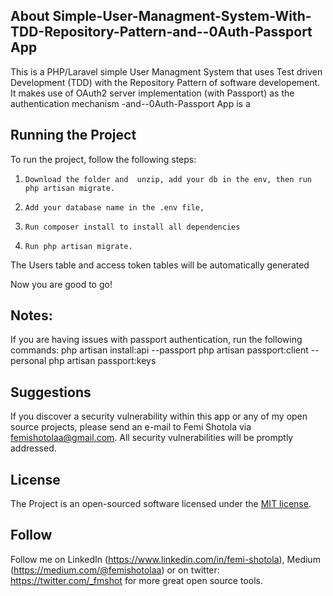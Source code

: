## About Simple-User-Managment-System-With-TDD-Repository-Pattern-and--0Auth-Passport App
This is a PHP/Laravel simple User Managment System that uses Test driven Development (TDD) with the Repository Pattern of software developement. It makes use of OAuth2 server implementation (with Passport) as the authentication mechanism -and--0Auth-Passport App is a 

## Running the Project
 To run the project, follow the following steps:
 1.     Download the folder and  unzip, add your db in the env, then run php artisan migrate.
 2.     Add your database name in the .env file,
 3.     Run composer install to install all dependencies
 4.     Run php artisan migrate.
The Users table and access token tables will be automatically generated

Now you are good to go!

## Notes:
If you are having issues with passport authentication, run the following commands:
php artisan install:api --passport
php artisan passport:client --personal
php artisan passport:keys
 
## Suggestions
If you discover a security vulnerability within this app or any of my open source projects, please send an e-mail to Femi Shotola via [femishotolaa@gmail.com](mailto:femishotolaa@gmail.com). All security vulnerabilities will be promptly addressed.

## License
The Project is an open-sourced software licensed under the [MIT license](https://opensource.org/licenses/MIT).

## Follow
Follow me on LinkedIn (https://www.linkedin.com/in/femi-shotola), Medium (https://medium.com/@femishotolaa) or on twitter: https://twitter.com/_fmshot for more great open source tools.

